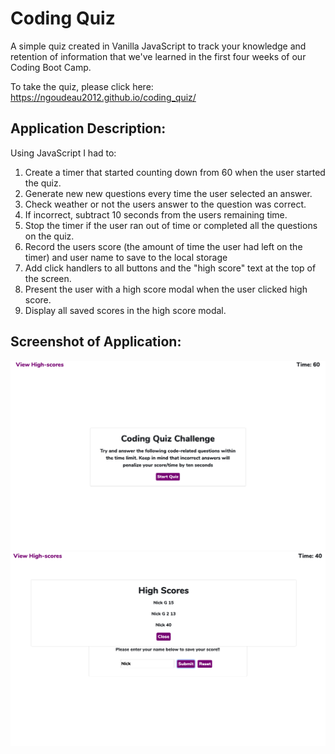 # Coding Quiz

A simple quiz created in Vanilla JavaScript to track your knowledge and retention of information that we've learned in the first four weeks of our Coding Boot Camp.

To take the quiz, please click here: https://ngoudeau2012.github.io/coding_quiz/

## Application Description:
Using JavaScript I had to:
1. Create a timer that started counting down from 60 when the user started the quiz.
2. Generate new new questions every time the user selected an answer.
3. Check weather or not the users answer to the question was correct.
4. If incorrect, subtract 10 seconds from the users remaining time.
5. Stop the timer if the user ran out of time or completed all the questions on the quiz.
6. Record the users score (the amount of time the user had left on the timer) and user name to save to the local storage
7. Add click handlers to all buttons and the "high score" text at the top of the screen.
8. Present the user with a high score modal when the user clicked high score.
9. Display all saved scores in the high score modal.

## Screenshot of Application:
![screenshot](assets/screenShot1.png)
![screenshot](assets/screenShot2.png)
